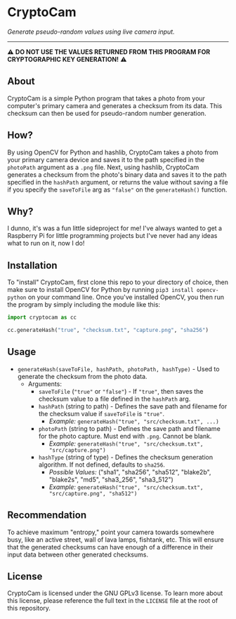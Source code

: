 # CryptoCam  
_Generate pseudo-random values using live camera input._  

---
⚠️ **DO NOT USE THE VALUES RETURNED FROM THIS PROGRAM FOR CRYPTOGRAPHIC KEY GENERATION!** ⚠️

## About
CryptoCam is a simple Python program that takes a photo from your computer's primary camera and generates a checksum from its data. This checksum can then be used for pseudo-random number generation.

## How?
By using OpenCV for Python and hashlib, CryptoCam takes a photo from your primary camera device and saves it to the path specified in the `photoPath` argument as a `.png` file. Next, using hashlib, CryptoCam generates a checksum from the photo's binary data and saves it to the path specified in the `hashPath` argument, or returns the value without saving a file if you specify the `saveToFile` arg as `"false"` on the `generateHash()` function.

## Why?
I dunno, it's was a fun little sideproject for me! I've always wanted to get a Raspberry Pi for little programming projects but I've never had any ideas what to run on it, now I do!

## Installation
To "install" CryptoCam, first clone this repo to your directory of choice, then make sure to install OpenCV for Python by running `pip3 install opencv-python` on your command line. Once you've installed OpenCV, you then run the program by simply including the module like this:

```python
import cryptocam as cc

cc.generateHash("true", "checksum.txt", "capture.png", "sha256")
```

## Usage
- `generateHash(saveToFile, hashPath, photoPath, hashType)` - Used to generate the checksum from the photo data.
  - Arguments:
    - `saveToFile` (`"true"` or `"false"`) - If `"true"`, then saves the checksum value to a file defined in the `hashPath` arg.
    - `hashPath` (string to path) - Defines the save path and filename for the checksum value if `saveToFile` is `"true"`.
      - _Example:_ `generateHash("true", "src/checksum.txt", ...)`
    - `photoPath` (string to path) - Defines the save path and filename for the photo capture. Must end with `.png`. Cannot be blank.
      - _Example:_ `generateHash("true", "src/checksum.txt", "src/capture.png")`
    - `hashType` (string of type) - Defines the checksum generation algorithm. If not defined, defaults to `sha256`.
      - _Possible Values:_ ("sha1", "sha256", "sha512", "blake2b", "blake2s", "md5", "sha3_256", "sha3_512")
      - _Example:_ `generateHash("true", "src/checksum.txt", "src/capture.png", "sha512")`

## Recommendation
To achieve maximum "entropy," point your camera towards somewhere busy, like an active street, wall of lava lamps, fishtank, etc. This will ensure that the generated checksums can have enough of a difference in their input data between other generated checksums.

## License
CryptoCam is licensed under the GNU GPLv3 license. To learn more about this license, please reference the full text in the `LICENSE` file at the root of this repository.
